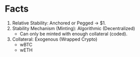 # Facts
1. Relative Stability: Anchored or Pegged -> $1. 
2. Stability Mechanism (Minting): Algorithmic (Decentralized)
    - Can only be minted with enough collateral (coded). 
3. Collateral: Exogenous (Wrapped Crypto)
    - wBTC
    - wETH
